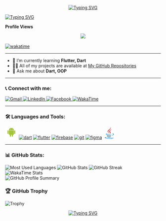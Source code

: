 <p align="center"><a href="https://git.io/typing-svg"><img src="https://readme-typing-svg.demolab.com?font=Fira+Code&pause=1000&color=AC0000&center=true&vCenter=true&width=435&lines=Welcome+to+my+profile" alt="Typing SVG" /></a></p></div>

  [![Typing SVG](https://readme-typing-svg.demolab.com?font=Fira+Code&weight=600&size=26&duration=3200&pause=800&color=00D4FF&center=true&vCenter=true&width=900&lines=Hi,+I'm+Saleh+Akram+Sifat+)](https://git.io/typing-svg)


<p align="centre"><b>Profile Views</b></p>  
<p align="center"><img align="start" src="https://profile-counter.glitch.me/{SalehAkramSifat}/count.svg" /></p> 

<p align="left">
  <a href="https://wakatime.com/@294524e8-d5b9-4f7a-847e-a08b37065282">
    <img src="https://wakatime.com/badge/user/294524e8-d5b9-4f7a-847e-a08b37065282.svg" alt="wakatime" />
  </a>
  
</p>


---

- 🌱 I’m currently learning **Flutter, Dart**
- 👨‍💻 All of my projects are available at [My GitHub Repositories](https://github.com/salehakramsifat?tab=repositories)
- 💬 Ask me about **Dart, OOP**

---

<h3 align="left">📞 Connect with me:</h3>
<p align="left">
  <a href="mailto:salehakramsifat@gmail.com" target="_blank">
    <img src="https://img.shields.io/badge/Gmail-D14836?logo=gmail&logoColor=white&style=for-the-badge" alt="Gmail"/>
  </a>
  <a href="https://linkedin.com/in/salehakramsifat" target="_blank">
    <img src="https://img.shields.io/badge/LinkedIn-0A66C2?logo=linkedin&logoColor=white&style=for-the-badge" alt="LinkedIn"/>
  </a>
  <a href="https://fb.com/salehakramsifat" target="_blank">
    <img src="https://img.shields.io/badge/Facebook-1877F2?logo=facebook&logoColor=white&style=for-the-badge" alt="Facebook"/>
  </a>
  <a href="https://wakatime.com/@salehakramsifat" target="_blank">
    <img src="https://img.shields.io/badge/WakaTime-000000?logo=wakatime&logoColor=white&style=for-the-badge" alt="WakaTime"/>
  </a>
</p>

---

<h3 align="left">🛠️ Languages and Tools:</h3>
<p align="left">
  <a href="https://developer.android.com" target="_blank"><img src="https://raw.githubusercontent.com/devicons/devicon/master/icons/android/android-original-wordmark.svg" alt="android" width="40" height="40"/></a>
  <a href="https://dart.dev" target="_blank"><img src="https://www.vectorlogo.zone/logos/dartlang/dartlang-icon.svg" alt="dart" width="40" height="40"/></a>
  <a href="https://flutter.dev" target="_blank"><img src="https://www.vectorlogo.zone/logos/flutterio/flutterio-icon.svg" alt="flutter" width="40" height="40"/></a>
  <a href="https://firebase.google.com/" target="_blank"><img src="https://www.vectorlogo.zone/logos/firebase/firebase-icon.svg" alt="firebase" width="40" height="40"/></a>
  <a href="https://git-scm.com/" target="_blank"><img src="https://www.vectorlogo.zone/logos/git-scm/git-scm-icon.svg" alt="git" width="40" height="40"/></a>
  <a href="https://figma.com/" target="_blank"><img src="https://www.vectorlogo.zone/logos/figma/figma-icon.svg" alt="figma" width="40" height="40"/></a>
  <a href="https://www.java.com" target="_blank"><img src="https://raw.githubusercontent.com/devicons/devicon/master/icons/java/java-original.svg" alt="java" width="40" height="40"/></a>
</p>

---

### 📊 GitHub Stats:
 
  <img src="https://github-readme-stats.vercel.app/api/top-langs/?username=SalehAkramSifat&layout=compact&theme=radical&hide_border=true" alt="Most Used Languages" />
  
  <img src="https://github-readme-stats.vercel.app/api?username=SalehAkramSifat&show_icons=true&theme=radical&hide_border=true&count_private=true" alt="GitHub Stats" />
  
  <img src="https://github-readme-streak-stats.herokuapp.com/?user=SalehAkramSifat&theme=radical&hide_border=true" alt="GitHub Streak" />
  
  <img src="https://github-readme-stats.vercel.app/api/wakatime?username=salehakramsifat&theme=midnight-purple&hide_border=true" alt="WakaTime Stats" />

  <div align="left">

  <img src="https://github-profile-summary-cards.vercel.app/api/cards/profile-details?username=SalehAkramSifat&theme=transparent" alt="GitHub Profile Summary" />

</div>


### 🏆 GitHub Trophy

![Trophy](https://github-profile-trophy.vercel.app/?username=salehakramsifat&theme=discord&no-frame=false&no-bg=true&margin-w=4)

<div align="center"><a href="https://git.io/typing-svg"><img src="https://readme-typing-svg.demolab.com?font=Fira+Code&pause=1000&color=AC0000&center=true&vCenter=true&width=435&lines=.+.+.+thanks+for+passing+by+.+.+." alt="Typing SVG" /></a>
</div>

